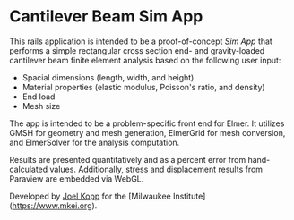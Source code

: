 # Cantilever Beam Sim App

This rails application is intended to be a proof-of-concept _Sim App_ that
performs a simple rectangular cross section end- and gravity-loaded cantilever
beam finite element analysis based on the following user input:

  * Spacial dimensions (length, width, and height)
  * Material properties (elastic modulus, Poisson's ratio, and density)
  * End load
  * Mesh size

The app is intended to be a problem-specific front end for Elmer.  It utilizes
GMSH for geometry and mesh generation, ElmerGrid for mesh conversion, and
ElmerSolver for the analysis computation.

Results are presented quantitatively and as a percent error from hand-
calculated values.  Additionally, stress and displacement results from Paraview are embedded via WebGL.

Developed by [Joel Kopp](mailto:jkopp@mkei.org) for the [Milwaukee Institute]
(https://www.mkei.org).
